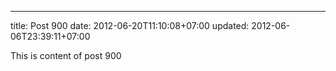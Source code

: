 ---
title: Post 900
date: 2012-06-20T11:10:08+07:00
updated: 2012-06-06T23:39:11+07:00

This is content of post 900